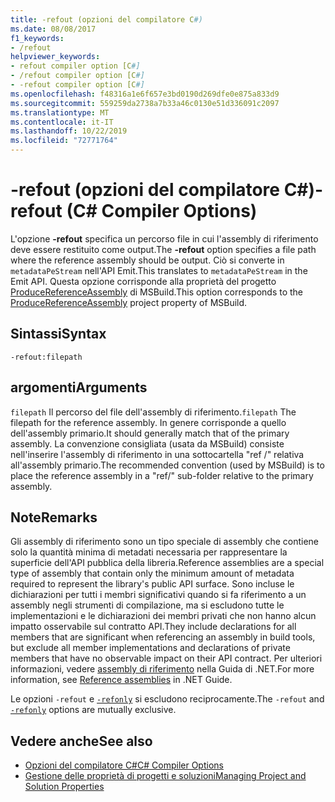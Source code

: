 ```yaml
---
title: -refout (opzioni del compilatore C#)
ms.date: 08/08/2017
f1_keywords:
- /refout
helpviewer_keywords:
- refout compiler option [C#]
- /refout compiler option [C#]
- -refout compiler option [C#]
ms.openlocfilehash: f48316a1e6f657e3bd0190d269dfe0e875a833d9
ms.sourcegitcommit: 559259da2738a7b33a46c0130e51d336091c2097
ms.translationtype: MT
ms.contentlocale: it-IT
ms.lasthandoff: 10/22/2019
ms.locfileid: "72771764"
---
```

# <a name="-refout-c-compiler-options"></a><span data-ttu-id="5b85a-102">-refout (opzioni del compilatore C#)</span><span class="sxs-lookup"><span data-stu-id="5b85a-102">-refout (C# Compiler Options)</span></span>

<span data-ttu-id="5b85a-103">L'opzione **-refout** specifica un percorso file in cui l'assembly di riferimento deve essere restituito come output.</span><span class="sxs-lookup"><span data-stu-id="5b85a-103">The **-refout** option specifies a file path where the reference assembly should be output.</span></span> <span data-ttu-id="5b85a-104">Ciò si converte in `metadataPeStream` nell'API Emit.</span><span class="sxs-lookup"><span data-stu-id="5b85a-104">This translates to `metadataPeStream` in the Emit API.</span></span> <span data-ttu-id="5b85a-105">Questa opzione corrisponde alla proprietà del progetto [ProduceReferenceAssembly](/visualstudio/msbuild/common-msbuild-project-properties) di MSBuild.</span><span class="sxs-lookup"><span data-stu-id="5b85a-105">This option corresponds to the [ProduceReferenceAssembly](/visualstudio/msbuild/common-msbuild-project-properties) project property of MSBuild.</span></span>

## <a name="syntax"></a><span data-ttu-id="5b85a-106">Sintassi</span><span class="sxs-lookup"><span data-stu-id="5b85a-106">Syntax</span></span>

```console
-refout:filepath
```

## <a name="arguments"></a><span data-ttu-id="5b85a-107">argomenti</span><span class="sxs-lookup"><span data-stu-id="5b85a-107">Arguments</span></span>

 <span data-ttu-id="5b85a-108">`filepath` Il percorso del file dell'assembly di riferimento.</span><span class="sxs-lookup"><span data-stu-id="5b85a-108">`filepath` The filepath for the reference assembly.</span></span> <span data-ttu-id="5b85a-109">In genere corrisponde a quello dell'assembly primario.</span><span class="sxs-lookup"><span data-stu-id="5b85a-109">It should generally match that of the primary assembly.</span></span> <span data-ttu-id="5b85a-110">La convenzione consigliata (usata da MSBuild) consiste nell'inserire l'assembly di riferimento in una sottocartella "ref /" relativa all'assembly primario.</span><span class="sxs-lookup"><span data-stu-id="5b85a-110">The recommended convention (used by MSBuild) is to place the reference assembly in a "ref/" sub-folder relative to the primary assembly.</span></span>

## <a name="remarks"></a><span data-ttu-id="5b85a-111">Note</span><span class="sxs-lookup"><span data-stu-id="5b85a-111">Remarks</span></span>

<span data-ttu-id="5b85a-112">Gli assembly di riferimento sono un tipo speciale di assembly che contiene solo la quantità minima di metadati necessaria per rappresentare la superficie dell'API pubblica della libreria.</span><span class="sxs-lookup"><span data-stu-id="5b85a-112">Reference assemblies are a special type of assembly that contain only the minimum amount of metadata required to represent the library's public API surface.</span></span> <span data-ttu-id="5b85a-113">Sono incluse le dichiarazioni per tutti i membri significativi quando si fa riferimento a un assembly negli strumenti di compilazione, ma si escludono tutte le implementazioni e le dichiarazioni dei membri privati che non hanno alcun impatto osservabile sul contratto API.</span><span class="sxs-lookup"><span data-stu-id="5b85a-113">They include declarations for all members that are significant when referencing an assembly in build tools, but exclude all member implementations and declarations of private members that have no observable impact on their API contract.</span></span> <span data-ttu-id="5b85a-114">Per ulteriori informazioni, vedere [assembly di riferimento](../../../standard/assembly/reference-assemblies.md) nella Guida di .NET.</span><span class="sxs-lookup"><span data-stu-id="5b85a-114">For more information, see [Reference assemblies](../../../standard/assembly/reference-assemblies.md) in .NET Guide.</span></span>

<span data-ttu-id="5b85a-115">Le opzioni `-refout` e [`-refonly`](refonly-compiler-option.md) si escludono reciprocamente.</span><span class="sxs-lookup"><span data-stu-id="5b85a-115">The `-refout` and [`-refonly`](refonly-compiler-option.md) options are mutually exclusive.</span></span>

## <a name="see-also"></a><span data-ttu-id="5b85a-116">Vedere anche</span><span class="sxs-lookup"><span data-stu-id="5b85a-116">See also</span></span>

- [<span data-ttu-id="5b85a-117">Opzioni del compilatore C#</span><span class="sxs-lookup"><span data-stu-id="5b85a-117">C# Compiler Options</span></span>](./index.md)
- [<span data-ttu-id="5b85a-118">Gestione delle proprietà di progetti e soluzioni</span><span class="sxs-lookup"><span data-stu-id="5b85a-118">Managing Project and Solution Properties</span></span>](/visualstudio/ide/managing-project-and-solution-properties)
